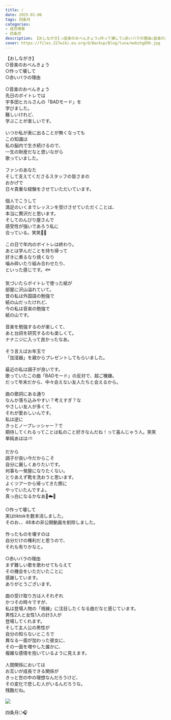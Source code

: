 ```yaml
---
title: ♪
date: 2025-01-06
tags: 四条月
categories: 
- 成员博客
- 四条月
description: 【おしながき】○音楽のおべんきょう○作って壊して○赤いバラの理由○音楽のおべんきょう先日のボイトレでは宇多田ヒカルさんの「BADモード」を学びました。難しいけれど、学ぶことが楽しいです。いつか私が表に出る...
cover: https://files.227wiki.eu.org/d/Backup/Blog/luna/mobzhgD9h.jpg 
---
```

<div class="blog_detail__main">
<p>【おしながき】<br/>○音楽のおべんきょう<br/>○作って壊して<br/>○赤いバラの理由<br/><br/>○音楽のおべんきょう<br/>先日のボイトレでは<br/>宇多田ヒカルさんの「BADモード」を<br/>学びました。<br/>難しいけれど、<br/>学ぶことが楽しいです。<br/><br/>いつか私が表に出ることが無くなっても<br/>この知識は<br/>私の脳内で生き続けるので、<br/>一生の財産だなと思いながら<br/>歌っていました。<br/><br/>ファンのあなた<br/>そして支えてくださるスタッフの皆さまの<br/>おかげで<br/>日々貴重な経験をさせていただいています。<br/><br/>個人でこうして<br/>満足のいくまでレッスンを受けさせていただくことは、<br/>本当に贅沢だと思います。<br/>そしてのんびり屋さんで<br/>感受性が強いであろう私に<br/>合っている。笑笑🐌🦉<br/><br/>この日で年内のボイトレは終わり。<br/>あとは学んだことを持ち帰って<br/>好きに煮るなり焼くなり<br/>噛み砕いたり組み合わせたり、<br/>といった感じです。🐟<br/><br/>気づいたらボイトレで使った紙が<br/>部屋に沢山溢れていて。<br/>昔の私は外国語の勉強で<br/>紙の山だったけれど、<br/>今の私は音楽の勉強で<br/>紙の山です。<br/><br/>音楽を勉強するのが楽しくて、<br/>あと台詞を研究するのも楽しくて。<br/>ナナニジに入って良かったなあ。<br/><br/>そう言えばお年玉で<br/>「加湿器」を親からプレゼントしてもらいました。<br/><br/>最近の私は調子が良いです。<br/>歌っていたこの曲「BADモード」の反対で、超ご機嫌。<br/>だって年末だから、中々会えない友人たちと会えるから。<br/><br/>曲の歌詞にある通り<br/>なんか落ち込みやすい？考えすぎ？な<br/>やさしい友人が多くて、<br/>それが愛おしいんです。<br/>私は逆に<br/>きっとノープレッシャー？で<br/>期待してくれるってことは私のこと好きなんだね！って喜んじゃう人。笑笑<br/>単純あはは⛅️<br/><br/>だから<br/>調子が良い今だからこそ<br/>自分に厳しくありたいです。<br/>何事も一発屋になりたくない。<br/>とりあえず靴を洗おうと思います。<br/>よくツアーから帰ってきた際に<br/>やっていたんですよ。<br/>真っ白になるかなあ🐇☁️🫧<br/><br/>○作って壊して<br/>実はtiktokを数本消しました。<br/>そのお、、48本の非公開動画を削除しました。<br/><br/>作ったものを壊すのは<br/>自分だけの権利だと思うので、<br/>それも有りかなと。<br/><br/>○赤いバラの理由<br/>まず難しい歌を歌わせてもらえて<br/>その機会をいただいたことに<br/>感謝しています。<br/>ありがとうございます。<br/><br/>曲の受け取り方は人それぞれ<br/>かつその時々ですが、<br/>私は登場人物の「視線」に注目したくなる曲だなと感じています。<br/>男性2人と女性1人の計3人が<br/>登場してくれます。<br/>そして主人公の男性が<br/>自分の知らないところで<br/>異なる一面が加わった彼女に、<br/>その一面を増やした誰かに、<br/>複雑な感情を抱いているように見えます。<br/><br/>人間関係においては<br/>お互いが成長できる関係が<br/>きっと世の中の理想なんだろうけど、<br/>その変化で悲しむ人がいるんだろうな。<br/>残酷だね。<br/><br/><img src="https://files.227wiki.eu.org/d/Backup/Blog/luna/mobzhgD9h.jpg"><br/><br/>四条月🌕🎧</img></p>
<!--twitter-->

<!--//twitter-->
</div>